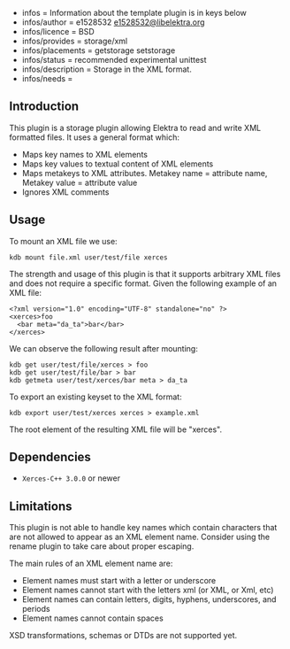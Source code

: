 - infos = Information about the template plugin is in keys below
- infos/author = e1528532 <e1528532@libelektra.org>
- infos/licence = BSD
- infos/provides = storage/xml
- infos/placements = getstorage setstorage
- infos/status = recommended experimental unittest
- infos/description = Storage in the XML format.
- infos/needs =

## Introduction

This plugin is a storage plugin allowing Elektra to read and write XML
formatted files. It uses a general format which:
- Maps key names to XML elements
- Maps key values to textual content of XML elements
- Maps metakeys to XML attributes. Metakey name = attribute name, Metakey value 
 	= attribute value
- Ignores XML comments

## Usage

To mount an XML file we use:

    kdb mount file.xml user/test/file xerces

The strength and usage of this plugin is that it supports arbitrary XML files and
does not require a specific format. Given the following example of an XML file:

	<?xml version="1.0" encoding="UTF-8" standalone="no" ?>
	<xerces>foo
	  <bar meta="da_ta">bar</bar>
	</xerces>

We can observe the following result after mounting:

	kdb get user/test/file/xerces > foo
	kdb get user/test/file/bar > bar
	kdb getmeta user/test/xerces/bar meta > da_ta

To export an existing keyset to the XML format:

    kdb export user/test/xerces xerces > example.xml

The root element of the resulting XML file will be "xerces".

## Dependencies

- `Xerces-C++ 3.0.0` or newer

## Limitations

This plugin is not able to handle key names which contain characters that are not 
allowed to appear as an XML element name. Consider using the rename plugin to
take care about proper escaping.

The main rules of an XML element name are:
- Element names must start with a letter or underscore
- Element names cannot start with the letters xml (or XML, or Xml, etc)
- Element names can contain letters, digits, hyphens, underscores, and periods
- Element names cannot contain spaces

XSD transformations, schemas or DTDs are not supported yet.
